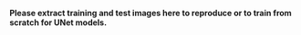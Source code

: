 **Please extract training and test images here to reproduce or to train from scratch for UNet models.**
